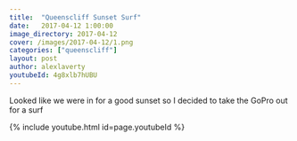 ```yaml
---
title:  "Queenscliff Sunset Surf"
date:   2017-04-12 1:00:00
image_directory: 2017-04-12
cover: /images/2017-04-12/1.png
categories: ["queenscliff"]
layout: post
author: alexlaverty
youtubeId: 4g8xlb7hUBU
---
```


Looked like we were in for a good sunset so I decided to take the GoPro out for a surf

{% include youtube.html id=page.youtubeId %}